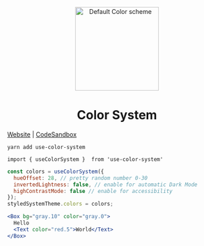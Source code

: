 <p align="center">
  <a href="https://hermanya.github.io/color-system/">
    <img alt="Default Color scheme" src="https://hermanya.github.io/color-system/icons/icon-192x192.png" width="192" />
  </a>
</p>
<h1 align="center">
  Color System
</h1>

[Website](https://hermanya.github.io/color-system/) | [CodeSandbox](https://codesandbox.io/s/github/Hermanya/color-system/tree/master/example)

`yarn add use-color-system`

`import { useColorSystem }  from 'use-color-system'`

```jsx
const colors = useColorSystem({
  hueOffset: 28, // pretty random number 0-30
  invertedLightness: false, // enable for automatic Dark Mode
  highContrastMode: false // enable for accessibility
});
styledSystemTheme.colors = colors;
```

```jsx
<Box bg="gray.10" color="gray.0">
  Hello
  <Text color="red.5">World</Text>
</Box>
```
